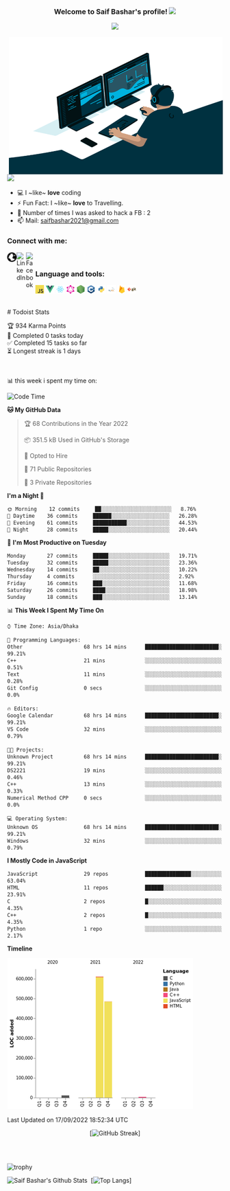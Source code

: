 <h3 align="center">
  Welcome to Saif Bashar's profile!
  <img src="https://media.giphy.com/media/hvRJCLFzcasrR4ia7z/giphy.gif" width="28">
</h3>
<p align="center">
  <a href="https://github.com/saifbashar"><img src="https://readme-typing-svg.herokuapp.com/?lines=Full-stack%20web%20and%20app%20developer;Self-taught%20UI%2FUX%20Designer;2%2B%20years%20of%20coding%20experience;Always%20learning%20new%20things&center=true&width=380&height=45"></a>
</p>


<img align="right" alt="GIF" src="https://raw.githubusercontent.com/saifbashar/saifbashar/main/code.gif" width="500" height="320" />

  
![](https://komarev.com/ghpvc/?username=saifbashar&color=green&style=flat-square&label=PROFILE+VIEWS)



  
  

- 💻 I ~like~ **love** coding
- ⚡ Fun Fact: I ~like~ **love** to Travelling.
- 🏅 Number of times I was asked to hack a FB : 2
- 📫 Mail: saifbashar2021@gmail.com

 
<!-- - Usesless Stats:
 👯 I have successfully worked on production level projects regarding android, web and backend.
currently perfecting my skills with ReactJS and Android MVVM Architecture.


-->
 ### Connect with me:

[<img align="left" alt="" width="22px" src="https://raw.githubusercontent.com/iconic/open-iconic/master/svg/globe.svg" />][website]
[<img align="left" alt="LinkedIn" width="22px" src="https://cdn.jsdelivr.net/npm/simple-icons@v3/icons/linkedin.svg" />][linkedin]
[<img align="left" alt="Facebook" width="22px" src="https://cdn.jsdelivr.net/npm/simple-icons@v3/icons/facebook.svg" />][facebook]


<br /> 


 ### Language and tools:

<code><img height="20" src="https://raw.githubusercontent.com/github/explore/80688e429a7d4ef2fca1e82350fe8e3517d3494d/topics/javascript/javascript.png"></code>
<code><img height="20" src="https://raw.githubusercontent.com/github/explore/80688e429a7d4ef2fca1e82350fe8e3517d3494d/topics/vue/vue.png"></code>
<code><img height="20" src="https://raw.githubusercontent.com/github/explore/80688e429a7d4ef2fca1e82350fe8e3517d3494d/topics/react/react.png"></code>
<code><img height="20" src="https://raw.githubusercontent.com/github/explore/5c058a388828bb5fde0bcafd4bc867b5bb3f26f3/topics/graphql/graphql.png"></code>
<code><img height="20" src="https://raw.githubusercontent.com/github/explore/80688e429a7d4ef2fca1e82350fe8e3517d3494d/topics/nodejs/nodejs.png"></code>
<code><img height="20" src="https://raw.githubusercontent.com/github/explore/80688e429a7d4ef2fca1e82350fe8e3517d3494d/topics/cpp/cpp.png"></code>
<code><img height="20" src="https://raw.githubusercontent.com/github/explore/80688e429a7d4ef2fca1e82350fe8e3517d3494d/topics/python/python.png"></code>
<code><img height="20" src="https://raw.githubusercontent.com/github/explore/80688e429a7d4ef2fca1e82350fe8e3517d3494d/topics/mysql/mysql.png"></code>
<code><img height="20" src="https://raw.githubusercontent.com/github/explore/80688e429a7d4ef2fca1e82350fe8e3517d3494d/topics/firebase/firebase.png"></code>
<code><img height="20" src="https://raw.githubusercontent.com/github/explore/80688e429a7d4ef2fca1e82350fe8e3517d3494d/topics/git/git.png"></code>

  
  


<br />
# Todoist Stats

<!-- TODO-IST:START -->
🏆  934 Karma Points           
🌸  Completed 0 tasks today           
✅  Completed 15 tasks so far           
⏳  Longest streak is 1 days
<!-- TODO-IST:END -->
<br />

📊 this week i spent my time on:
<br />

<!--START_SECTION:waka-->
![Code Time](http://img.shields.io/badge/Code%20Time-981%20hrs%205%20mins-blue)

**🐱 My GitHub Data** 

> 🏆 68 Contributions in the Year 2022
 > 
> 📦 351.5 kB Used in GitHub's Storage 
 > 
> 💼 Opted to Hire
 > 
> 📜 71 Public Repositories 
 > 
> 🔑 3 Private Repositories  
 > 
**I'm a Night 🦉** 

```text
🌞 Morning    12 commits     ██░░░░░░░░░░░░░░░░░░░░░░░   8.76% 
🌆 Daytime    36 commits     ██████░░░░░░░░░░░░░░░░░░░   26.28% 
🌃 Evening    61 commits     ███████████░░░░░░░░░░░░░░   44.53% 
🌙 Night      28 commits     █████░░░░░░░░░░░░░░░░░░░░   20.44%

```
📅 **I'm Most Productive on Tuesday** 

```text
Monday       27 commits     █████░░░░░░░░░░░░░░░░░░░░   19.71% 
Tuesday      32 commits     █████░░░░░░░░░░░░░░░░░░░░   23.36% 
Wednesday    14 commits     ██░░░░░░░░░░░░░░░░░░░░░░░   10.22% 
Thursday     4 commits      ░░░░░░░░░░░░░░░░░░░░░░░░░   2.92% 
Friday       16 commits     ███░░░░░░░░░░░░░░░░░░░░░░   11.68% 
Saturday     26 commits     ████░░░░░░░░░░░░░░░░░░░░░   18.98% 
Sunday       18 commits     ███░░░░░░░░░░░░░░░░░░░░░░   13.14%

```


📊 **This Week I Spent My Time On** 

```text
⌚︎ Time Zone: Asia/Dhaka

💬 Programming Languages: 
Other                    68 hrs 14 mins      ████████████████████████░   99.21% 
C++                      21 mins             ░░░░░░░░░░░░░░░░░░░░░░░░░   0.51% 
Text                     11 mins             ░░░░░░░░░░░░░░░░░░░░░░░░░   0.28% 
Git Config               0 secs              ░░░░░░░░░░░░░░░░░░░░░░░░░   0.0%

🔥 Editors: 
Google Calendar          68 hrs 14 mins      ████████████████████████░   99.21% 
VS Code                  32 mins             ░░░░░░░░░░░░░░░░░░░░░░░░░   0.79%

🐱‍💻 Projects: 
Unknown Project          68 hrs 14 mins      ████████████████████████░   99.21% 
DS2221                   19 mins             ░░░░░░░░░░░░░░░░░░░░░░░░░   0.46% 
C++                      13 mins             ░░░░░░░░░░░░░░░░░░░░░░░░░   0.33% 
Numerical Method CPP     0 secs              ░░░░░░░░░░░░░░░░░░░░░░░░░   0.0%

💻 Operating System: 
Unknown OS               68 hrs 14 mins      ████████████████████████░   99.21% 
Windows                  32 mins             ░░░░░░░░░░░░░░░░░░░░░░░░░   0.79%

```

**I Mostly Code in JavaScript** 

```text
JavaScript               29 repos            ███████████████░░░░░░░░░░   63.04% 
HTML                     11 repos            ██████░░░░░░░░░░░░░░░░░░░   23.91% 
C                        2 repos             █░░░░░░░░░░░░░░░░░░░░░░░░   4.35% 
C++                      2 repos             █░░░░░░░░░░░░░░░░░░░░░░░░   4.35% 
Python                   1 repo              ░░░░░░░░░░░░░░░░░░░░░░░░░   2.17%

```


**Timeline**

![Chart not found](https://raw.githubusercontent.com/saifbashar/saifbashar/main/charts/bar_graph.png) 


 Last Updated on 17/09/2022 18:52:34 UTC
<!--END_SECTION:waka-->

<div align="center">
  

[![GitHub Streak](https://github-readme-streak-stats.herokuapp.com?user=saifbashar&theme=synthwave)]
  </div>
  
<br /><br />



  ![trophy](https://github-profile-trophy.vercel.app/?username=saifbashar&theme=juicyfresh&no-frame=true&row=1&&margin-w=20&no-bg=true)

  
<img align="left" alt="Saif Bashar's Github Stats" src="https://github-readme-stats.vercel.app/api?username=saifbashar&show_icons=true" />    &nbsp;
[![Top Langs](https://github-readme-stats.vercel.app/api/top-langs?username=saifbashar&count_private=true&show_icons=true)]
  </div>

  



[website]: https://saifbashar.wordpress.com/
[facebook]: https://www.facebook.com/yepitssaif/
[linkedin]:https://www.linkedin.com/in/saifbashar/
<br/>
<br/>


